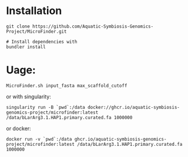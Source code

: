 # Installation
```
git clone https://github.com/Aquatic-Symbiosis-Genomics-Project/MicroFinder.git

# Install dependencies with
bundler install
```

# Uage:
```
MicroFinder.sh input_fasta max_scaffold_cutoff

```

or with singularity:
```
singularity run -B `pwd`:/data docker://ghcr.io/aquatic-symbiosis-genomics-project/microfinder:latest /data/bLarArg3.1.HAP1.primary.curated.fa 1000000
```

or docker:
```
docker run -v `pwd`:/data ghcr.io/aquatic-symbiosis-genomics-project/microfinder:latest /data/bLarArg3.1.HAP1.primary.curated.fa 1000000

```
